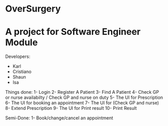 
# OverSurgery
A project for Software Engineer Module
======================================
Developers:
* Karl
* Cristiano
* Shaun
* Isa

Things done:
1- Login
2- Register A Patient
3- Find A Patient
4- Check GP or nurse availabilty / Check GP and nurse on duty
5- The UI for Prescription
6- The UI for booking an appointment
7- The UI for (Check GP and nurse)
8- Extend Prescription
9- The UI for Print result
10- Print Result

Semi-Done:
1- Book/change/cancel an appointment

